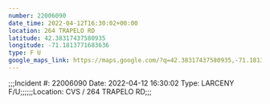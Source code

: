 ```yaml
---
number: 22006090
date_time: 2022-04-12T16:30:02+00:00
location: 264 TRAPELO RD
latitude: 42.38317437580935
longitude: -71.1813771683636
type: F U
google_maps_link: https://maps.google.com/?q=42.38317437580935,-71.1813771683636
---
```


;;;Incident #: 22006090   Date: 2022-04-12 16:30:02    Type: LARCENY F/U;;;;;;Location: CVS / 264 TRAPELO RD;;;
